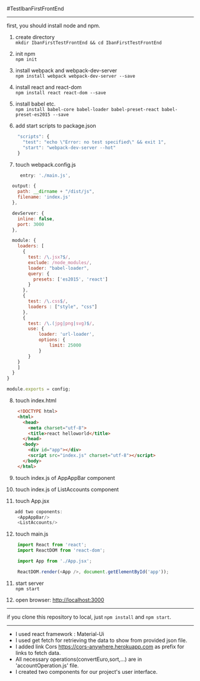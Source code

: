 #TestIbanFirstFrontEnd

---
first, you should install node and npm.

1. create directory  
    `mkdir IbanFirstTestFrontEnd && cd IbanFirstTestFrontEnd`

2. init npm  
    `npm init`

3. install webpack and webpack-dev-server  
    `npm install webpack webpack-dev-server --save`

4. install react and react-dom  
    `npm install react react-dom --save`

5. install babel etc.  
    `npm install babel-core babel-loader babel-preset-react babel-preset-es2015 --save`

6. add start scripts to package.json
```javascript
    "scripts": {
      "test": "echo \"Error: no test specified\" && exit 1",
      "start": "webpack-dev-server --hot"
    }
```

7. touch webpack.config.js
```javascript
     entry: './main.js',

  output: {
    path: __dirname + "/dist/js",
    filename: 'index.js'
  },

  devServer: {
    inline: false,
    port: 3000
  },

  module: {
    loaders: [
      {
        test: /\.jsx?$/,
        exclude: /node_modules/,
        loader: "babel-loader",
        query: {
          presets: ['es2015', 'react']
        }
      },
      {
        test: /\.css$/,
        loaders : ["style", "css"]
      },
      {
        test: /\.(jpg|png|svg)$/,
        use: {
            loader: 'url-loader',
            options: {
                limit: 25000
            }
        }
    }
    ]
  }
}

module.exports = config;

```

8. touch index.html
```html
    <!DOCTYPE html>
    <html>
      <head>
        <meta charset="utf-8">
        <title>react helloworld</title>
      </head>
      <body>
        <div id="app"></div>
        <script src="index.js" charset="utf-8"></script>
      </body>
    </html>
```

9. touch index.js of AppAppBar component
10. touch index.js of ListAccounts component


11. touch App.jsx
```javascript
   add two coponents:
    <AppAppBar/>
    <ListAccounts/>
```

12. touch main.js
```javascript
    import React from 'react';
    import ReactDOM from 'react-dom';

    import App from './App.jsx';

    ReactDOM.render(<App />, document.getElementById('app'));
```

11. start server  
    `npm start`

12. open browser: [http://localhost:3000](http://localhost:3000)

---
if you clone this repository to local, just `npm install` and `npm start`.

---
* I used react framework : Material-Ui
* I used get fetch for retrieving the data to show from provided json file.
* I added link Cors https://cors-anywhere.herokuapp.com as prefix for links to fetch data.
* All necessary operations(convertEuro,sort,...) are in 'accountOperation.js' file.
* I created two components for our project's user interface.



